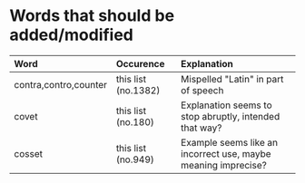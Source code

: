 # Words that should be added/modified

| Word                     | Occurence                     | Explanation                                                             |
| :----------------------- | :---------------------------- | :----------------------                                                 |
| contra,contro,counter    | this list (no.1382)           | Mispelled "Latin" in part of speech                                     |
| covet                    | this list (no.180)            | Explanation seems to stop abruptly, intended that way?                  |
| cosset                   | this list (no.949)            | Example seems like an incorrect use, maybe meaning imprecise?           |
